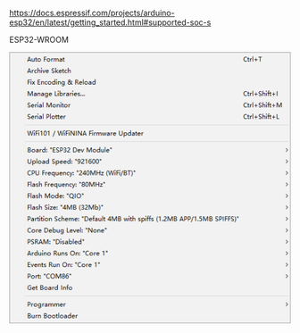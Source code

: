 

https://docs.espressif.com/projects/arduino-esp32/en/latest/getting_started.html#supported-soc-s

ESP32-WROOM


![](52-27-16-05-01-2023.png)


